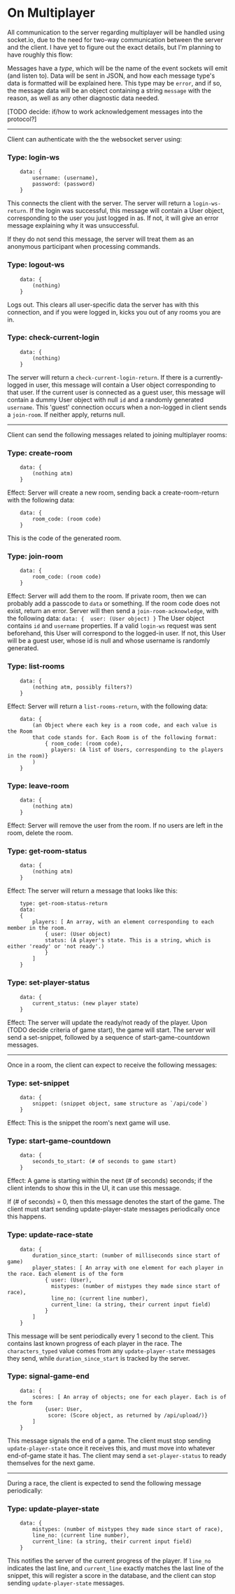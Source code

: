 # On Multiplayer

All communication to the server regarding multiplayer will be handled using socket.io, due to the
need for two-way communication between the server and the client. I have yet to figure
out the exact details, but I'm planning to have roughly this flow:

Messages have a _type_, which will be the name of the event sockets will emit (and listen to).
Data will be sent in JSON, and how each message type's data is formatted will be explained here.
This type may be `error`, and if so, the message data will be an object
containing a string `message` with the reason, as well as any other diagnostic data needed.

[TODO decide: if/how to work acknowledgement messages into the protocol?]

---

Client can authenticate with the the websocket server using:
### Type: login-ws
```
    data: {
        username: (username),
        password: (password)
    }
```

This connects the client with the server. The server will return a `login-ws-return`. If
the login was successful, this message will contain a User object, corresponding to 
the user you just logged in as. If not, it will give an error message explaining
why it was unsuccessful.

If they do not send this message, the server will treat them as an anonymous participant
when processing commands.

### Type: logout-ws
```
    data: {
        (nothing)
    }
```
Logs out. This clears all user-specific data the server has with this connection, 
and if you were logged in, kicks you out of any rooms you are in.

### Type: check-current-login
```
    data: {
        (nothing)
    }
```
The server will return a `check-current-login-return`.
If there is a currently-logged in user, this message will contain a User object
corresponding to that user.
If the current user is connected as a guest user, this message will contain 
a dummy User object with null `id` and a randomly generated `username`. This
'guest' connection occurs when a non-logged in client sends a `join-room`.
If neither apply, returns null.

---

Client can send the following messages related to joining multiplayer rooms:
### Type: create-room
```
    data: {
        (nothing atm)
    }
```
Effect: Server will create a new room, sending back a create-room-return with the following data:
```
    data: {
        room_code: (room code)
    }
```
This is the code of the generated room.

### Type: join-room
```
    data: {
        room_code: (room code)
    }
```
Effect: Server will add them to the room. If private room, then we can probably add
a passcode to `data` or something. If the room code does not exist, return an error.
Server will then send a `join-room-acknowledge`, with the following data:
    ```
        data: { 
            user: (User object)
        }
    ```
The User object contains `id` and `username` properties. If a valid `login-ws`
request was sent beforehand, this User will correspond to the logged-in user. If
not, this User will be a guest user, whose id is null and whose username
is randomly generated.

### Type: list-rooms
```
    data: {
        (nothing atm, possibly filters?) 
    }
```
Effect: Server will return a `list-rooms-return`, with the following data:
```
    data: {
        (an Object where each key is a room code, and each value is the Room
        that code stands for. Each Room is of the following format:
            { room_code: (room code),
              players: (A list of Users, corresponding to the players in the room)}
        )
    }
```
### Type: leave-room
```
    data: {
        (nothing atm)
    }
```
Effect: Server will remove the user from the room. If no users are left in the room,
delete the room.

### Type: get-room-status
```
    data: {
        (nothing atm)
    }
```
Effect: The server will return a message that looks like this:
```
    type: get-room-status-return
    data: 
    {
        players: [ An array, with an element corresponding to each member in the room.
            { user: (User object)
            status: (A player's state. This is a string, which is either 'ready' or 'not ready'.)
            }
        ]
    }
```
### Type: set-player-status
```
    data: {
        current_status: (new player state)
    }
```
Effect: The server will update the ready/not ready of the player. Upon
(TODO decide criteria of game start), the game will start.
The server will send a set-snippet, followed by a sequence
of start-game-countdown messages.

---

Once in a room, the client can expect to receive the following messages:
### Type: set-snippet
```
    data: {
        snippet: (snippet object, same structure as `/api/code`)
    }
```
Effect: This is the snippet the room's next game will use.

### Type: start-game-countdown
```
    data: {
        seconds_to_start: (# of seconds to game start)
    }
```
Effect: A game is starting within the next (# of seconds) seconds; if the client intends
to show this in the UI, it can use this message.

If (# of seconds) = 0, then this message denotes the start of the game. The client 
must start sending update-player-state messages periodically once this happens.

### Type: update-race-state
```
    data: {
        duration_since_start: (number of milliseconds since start of game)
        player_states: [ An array with one element for each player in the race. Each element is of the form
            { user: (User),
              mistypes: (number of mistypes they made since start of race),
              line_no: (current line number),
              current_line: (a string, their current input field)
            }
        ]
    }
```
This message will be sent periodically every 1 second to the client.
This contains last known progress of each player in the race. The `characters_typed` value
comes from any `update-player-state` messages they send, while `duration_since_start` 
is tracked by the server.

### Type: signal-game-end
```
    data: {
        scores: [ An array of objects; one for each player. Each is of the form
            {user: User,
             score: (Score object, as returned by /api/upload/)}
        ]
    }
```
This message signals the end of a game. The client must stop sending `update-player-state`
once it receives this, and must move into whatever end-of-game state it has. The client may
send a `set-player-status` to ready themselves for the next game.

---

During a race, the client is expected to send the following message periodically:
### Type: update-player-state
```
    data: {
        mistypes: (number of mistypes they made since start of race),
        line_no: (current line number),
        current_line: (a string, their current input field)
    }
```
This notifies the server of the current progress of the player.
If `line_no` indicates the last line, and `current_line` exactly
matches the last line of the snippet, this will register
a score in the database, and the client can stop sending `update-player-state` messages.




